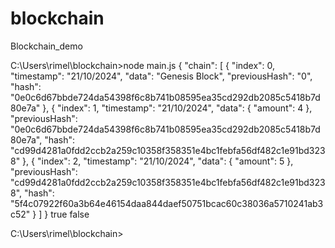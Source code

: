 # blockchain
Blockchain_demo

C:\Users\rimel\blockchain>node main.js
{
    "chain": [
        {
            "index": 0,
            "timestamp": "21/10/2024",
            "data": "Genesis Block",
            "previousHash": "0",
            "hash": "0e0c6d67bbde724da54398f6c8b741b08595ea35cd292db2085c5418b7d80e7a"
        },
        {
            "index": 1,
            "timestamp": "21/10/2024",
            "data": {
                "amount": 4
            },
            "previousHash": "0e0c6d67bbde724da54398f6c8b741b08595ea35cd292db2085c5418b7d80e7a",
            "hash": "cd99d4281a0fdd2ccb2a259c10358f358351e4bc1febfa56df482c1e91bd3238"
        },
        {
            "index": 2,
            "timestamp": "21/10/2024",
            "data": {
                "amount": 5
            },
            "previousHash": "cd99d4281a0fdd2ccb2a259c10358f358351e4bc1febfa56df482c1e91bd3238",
            "hash": "5f4c07922f60a3b64e46154daa844daef50751bcac60c38036a5710241ab3c52"
        }
    ]
}
true
false

C:\Users\rimel\blockchain>
